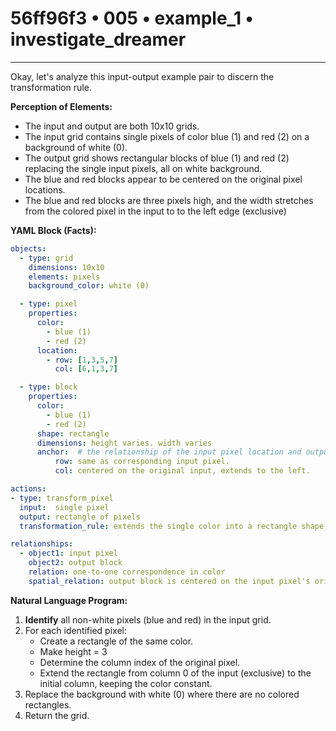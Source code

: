 # 56ff96f3 • 005 • example_1 • investigate_dreamer

---
Okay, let's analyze this input-output example pair to discern the transformation rule.

**Perception of Elements:**

*   The input and output are both 10x10 grids.
*   The input grid contains single pixels of color blue (1) and red (2) on a background of white (0).
*    The output grid shows rectangular blocks of blue (1) and red (2) replacing the single input pixels, all on white background.
*    The blue and red blocks appear to be centered on the original pixel locations.
*   The blue and red blocks are three pixels high, and the width stretches from the colored pixel in the input to to the left edge (exclusive)

**YAML Block (Facts):**



```yaml
objects:
  - type: grid
    dimensions: 10x10
    elements: pixels
    background_color: white (0)

  - type: pixel
    properties:
      color:
        - blue (1)
        - red (2)
      location:
        - row: [1,3,5,7]
          col: [6,1,3,7]

  - type: block
    properties:
      color:
        - blue (1)
        - red (2)
      shape: rectangle
      dimensions: height varies. width varies
      anchor:  # the relationship of the input pixel location and output shape
          row: same as corresponding input pixel.
          col: centered on the original input, extends to the left.

actions:
- type: transform_pixel
  input:  single pixel
  output: rectangle of pixels
  transformation_rule: extends the single color into a rectangle shape, centered on initial position, height fixed and length is to column 0.

relationships:
  - object1: input pixel
    object2: output block
    relation: one-to-one correspondence in color
    spatial_relation: output block is centered on the input pixel's original location.

```



**Natural Language Program:**

1.  **Identify** all non-white pixels (blue and red) in the input grid.
2.  For each identified pixel:
    *   Create a rectangle of the same color.
    *    Make height = 3
    *   Determine the column index of the original pixel.
    *   Extend the rectangle from column 0 of the input (exclusive) to the initial column, keeping the color constant.
3.  Replace the background with white (0) where there are no colored rectangles.
4. Return the grid.


